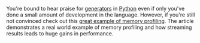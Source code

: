 You're bound to hear praise for [generators](https://wiki.python.org/moin/Generators) 
in [Python](http://python.org) even if only you've done a small amount of
development in the language. However, if you're still not convinced check out
this
[great example of memory profiling](http://www.mobify.com/blog/sqlalchemy-memory-magic/).
The article demonstrates a real world example of memory profiling and how
streaming results leads to huge gains in performance.